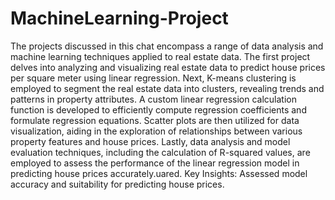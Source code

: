 # MachineLearning-Project
The projects discussed in this chat encompass a range of data analysis and machine learning techniques applied to real estate data. The first project delves into analyzing and visualizing real estate data to predict house prices per square meter using linear regression. Next, K-means clustering is employed to segment the real estate data into clusters, revealing trends and patterns in property attributes. A custom linear regression calculation function is developed to efficiently compute regression coefficients and formulate regression equations. Scatter plots are then utilized for data visualization, aiding in the exploration of relationships between various property features and house prices. Lastly, data analysis and model evaluation techniques, including the calculation of R-squared values, are employed to assess the performance of the linear regression model in predicting house prices accurately.uared.
Key Insights: Assessed model accuracy and suitability for predicting house prices.
